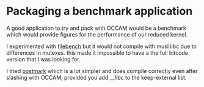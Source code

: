# Packaging a benchmark application
A good application to try and pack with OCCAM would be a benchmark which would provide figures for the performance of our reduced kernel.

I experimented with [filebench](https://github.com/filebench/filebench) but it would not compile with musl libc due to differences in mutexes. this made it impossible to have a the full bitcode version that I was looking for.

I tried [postmark](postmark-1.5.c) which is a lot simpler and does compile correctly even after slashing with OCCAM, provided you add __libc to the keep-external list.
